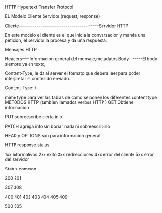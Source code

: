HTTP 
Hypertext Transfer Protocol

EL Modelo Cliente Servidor
(request, response)


Cliente-----------------------------------------Servidor
                        HTTP                            


En este modelo el cliente es el que inicia la conversacion y manda una peticion, el servidor la procesa y da una respuesta.

<!-- ? -->
Mensajes HTTP

Headers----Informacion general del mensaje,metadatos
Body-------El body siempre va en texto,
<!-- ? -->
Content-Type, le da al server el formato que debera leer para poder interpretar el contenido enviado.

Content-Type: <tipo>/<formato>

mime type para ver las tablas de como se ponen los diferentes content type 
  METODOS HTTP (tambien llamados verbos HTTP )
GET Obtiene informacion

PUT sobreescribe cierta info

PATCH agrega info sin borrar nada ni sobreescribirlo

HEAD y OPTIONS son para informacion general 
<!-- ?-------------------------------------------- -->
HTTP response.status

1xx informativos
2xx exito
3xx redirecciones
4xx error del cliente
5xx error del servidor
<!-- ?------------------------------------------------ -->
Status common

200
201

307
308

400
401
402
403
404
405
409

500
505
